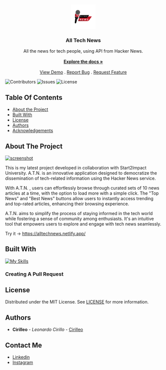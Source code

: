 <br/>
<p align="center">
  <a href="https://github.com/CiriLLeo/AllTheNewsProject">
    <img src="https://raw.githubusercontent.com/CiriLLeo/AllTheNewsProject/main/assets/img/android-chrome-192x192.png" alt="Logo" width="80" height="80">
  </a>

  <h3 align="center">All Tech News</h3>

  <p align="center">
    All the news for tech people, using API from Hacker News.
    <br/>
    <br/>
    <a href="https://github.com/CiriLLeo/AllTheNewsProject"><strong>Explore the docs »</strong></a>
    <br/>
    <br/>
    <a href="https://github.com/CiriLLeo/AllTheNewsProject">View Demo</a>
    .
    <a href="https://github.com/CiriLLeo/AllTheNewsProject/issues">Report Bug</a>
    .
    <a href="https://github.com/CiriLLeo/AllTheNewsProject/issues">Request Feature</a>
  </p>
</p>

![Contributors](https://img.shields.io/github/contributors/CiriLLeo/AllTheNewsProject?color=dark-green) ![Issues](https://img.shields.io/github/issues/CiriLLeo/AllTheNewsProject) ![License](https://img.shields.io/github/license/CiriLLeo/AllTheNewsProject) 

## Table Of Contents

* [About the Project](#about-the-project)
* [Built With](#built-with)
* [License](#license)
* [Authors](#authors)
* [Acknowledgements](#acknowledgements)

## About The Project
<a href="https://alltechnews.netlify.app/">![screenshot](https://github.com/CiriLLeo/AllTheNewsProject/assets/148391026/8132014b-a7e2-4607-b5a1-0f98adb8cb7d)

</a>

This is my latest project developed in collaboration with Start2Impact University. A.T.N. is an innovative application designed to democratize the dissemination of tech-related information using the Hacker News service.

With A.T.N. , users can effortlessly browse through curated sets of 10 news articles at a time, with the option to load more with a simple click. The "Top News" and "Best News" buttons allow users to instantly access trending and top-rated articles, enhancing their browsing experience.

A.T.N. aims to simplify the process of staying informed in the tech world while fostering a sense of community among enthusiasts. It's an intuitive tool that empowers users to explore and engage with tech news seamlessly.

Try it  -> https://alltechnews.netlify.app/

## Built With

[![My Skills](https://skillicons.dev/icons?i=js,html,css,bootstrap,webpack)](https://skillicons.dev)

### Creating A Pull Request



## License

Distributed under the MIT License. See [LICENSE](https://github.com/CiriLLeo/AllTheNewsProject/blob/main/LICENSE.md) for more information.

## Authors

* **Cirilleo** - *Leonardo Cirillo* - [Cirilleo](https://github.com/CiriLLeo)


## Contact Me

* [Linkedin](https://www.linkedin.com/in/leonardo-cirillo-5217421a1/)
* [Instagram](https://www.instagram.com/cirilleo/)
